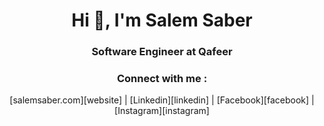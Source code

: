 <h1 align="center">Hi 👋, I'm Salem Saber</h1>
<h3 align="center">Software Engineer at Qafeer</h3> 

<div align="center">
<h3 align="center">Connect with me :</h3> 
[salemsaber.com][website] | [Linkedin][linkedin] | [Facebook][facebook] | [Instagram][instagram]
</div>

[website]: https://salemsaber.com
[linkedin]: https://www.linkedin.com/in/salem-saber/
[instagram]: https://www.instagram.com/salem_saber97/
[facebook]: https://web.facebook.com/salem.saber97/
[current_company]: https://qafeer.app/


